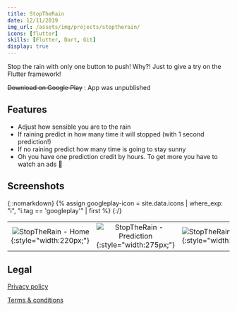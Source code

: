 ```yaml
---
title: StopTheRain
date: 12/11/2019
img_url: /assets/img/projects/stoptherain/
icons: [flutter]
skills: [Flutter, Dart, Git]
display: true
---
```

Stop the rain with only one button to push! Why?! Just to give a try on the Flutter framework!

~~Download on Google Play~~ : App was unpublished

## Features

- Adjust how sensible you are to the rain
- If raining predict in how many time it will stopped (with 1 second prediction!)
- If no raining predict how many time is going to stay sunny
- Oh you have one prediction credit by hours. To get more you have to watch an ads 💩

## Screenshots

{::nomarkdown}
{% assign googleplay-icon = site.data.icons | where_exp: "i", "i.tag == 'googleplay'" | first %}
{:/}

|                                                                               |                                                                                     |                                                                               |
| ----------------------------------------------------------------------------: | :---------------------------------------------------------------------------------: | :---------------------------------------------------------------------------- |
| ![StopTheRain - Home]({{page.img_url}}screenshot1.png){:style="width:220px;"} | ![StopTheRain - Prediction]({{page.img_url}}screenshot3.png){:style="width:275px;"} | ![StopTheRain - Menu]({{page.img_url}}screenshot2.png){:style="width:220px;"} |

## Legal

[Privacy policy](/projects/stoptherain/stoptherain-privacy)

[Terms & conditions](/projects/stoptherain/stoptherain-terms)
